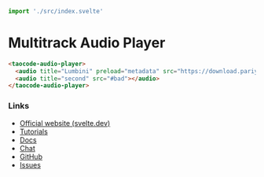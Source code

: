 ```js script
import './src/index.svelte'
```

# Multitrack Audio Player

```html preview-story
<taocode-audio-player>
  <audio title="Lumbini" preload="metadata" src="https://download.pariyatti.org/free/_moIbLs95/along_the_path_audio/streaming/Lumbini.mp3"></audio>
  <audio title="second" src="#bad"></audio>
</taocode-audio-player>
```

### Links

- [Official website (svelte.dev)](https://svelte.dev)
- [Tutorials](https://svelte.dev/tutorial/basics)
- [Docs](https://svelte.dev/docs)
- [Chat](https://svelte.dev/chat)
- [GitHub](https://github.com/sveltejs/svelte)
- [Issues](https://github.com/sveltejs/svelte/issues)
